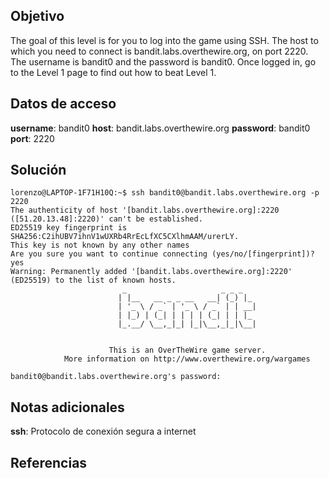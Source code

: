 ## Objetivo

The goal of this level is for you to log into the game using SSH. The host to which you need to connect is bandit.labs.overthewire.org, on port 2220. The username is bandit0 and the password is bandit0. Once logged in, go to the Level 1 page to find out how to beat Level 1.

## Datos de acceso

**username**: bandit0
**host**:  bandit.labs.overthewire.org
**password**: bandit0
**port**: 2220

## Solución

```
lorenzo@LAPTOP-1F71H10Q:~$ ssh bandit0@bandit.labs.overthewire.org -p 2220
The authenticity of host '[bandit.labs.overthewire.org]:2220 ([51.20.13.48]:2220)' can't be established.
ED25519 key fingerprint is SHA256:C2ihUBV7ihnV1wUXRb4RrEcLfXC5CXlhmAAM/urerLY.
This key is not known by any other names
Are you sure you want to continue connecting (yes/no/[fingerprint])? yes
Warning: Permanently added '[bandit.labs.overthewire.org]:2220' (ED25519) to the list of known hosts.
                         _                     _ _ _
                        | |__   __ _ _ __   __| (_) |_
                        | '_ \ / _` | '_ \ / _` | | __|
                        | |_) | (_| | | | | (_| | | |_
                        |_.__/ \__,_|_| |_|\__,_|_|\__|


                      This is an OverTheWire game server.
            More information on http://www.overthewire.org/wargames

bandit0@bandit.labs.overthewire.org's password:
```

## Notas adicionales

**ssh**: Protocolo de conexión segura a internet
## Referencias
